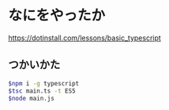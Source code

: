 # なにをやったか
https://dotinstall.com/lessons/basic_typescript

## つかいかた
```sh
$npm i -g typescript
$tsc main.ts -t ES5
$node main.js
```
